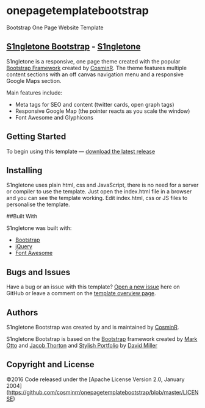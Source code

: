 # onepagetemplatebootstrap
Bootstrap One Page Website Template

## [S1ngletone Bootstrap](https://github.com/cosminrr) - [S1ngletone](https://github.com/cosminrr/onepagetemplatebootstrap)

S1ngletone is a responsive, one page theme created with the popular [Bootstrap Framework](http://getbootstrap.com/) created by [CosminR](https://github.com/cosminrr). The theme features multiple content sections with an off canvas navigation menu and a responsive Google Maps section.

Main features include:

* Meta tags for SEO and content (twitter cards, open graph tags)
* Responsive Google Map (the pointer reacts as you scale the window)
* Font Awesome and Glyphicons

## Getting Started

To begin using this template — [download the latest release](https://github.com/cosminrr/onepagetemplatebootstrap)

## Installing 

S1ngletone uses plain html, css and JavaScript, there is no need for a server or compiler to use the template. Just open the index.html file in a browser and you can see the template working. Edit index.html, css or JS files to personalise the template.

##Built With

S1ngletone was built with: 

* [Bootstrap](http://getbootstrap.com/)
* [jQuery](http://jquery.com/) 
* [Font Awesome](http://fontawesome.io/)

## Bugs and Issues

Have a bug or an issue with this template? [Open a new issue](https://github.com/cosminrr/onepagetemplatebootstrap/issues) here on GitHub or leave a comment on the [template overview page](https://github.com/cosminrr/onepagetemplatebootstrap).

## Authors

S1ngletone Bootstrap was created by and is maintained by [CosminR](https://fb.com/subtire).

S1ngletone Bootstrap is based on the [Bootstrap](http://getbootstrap.com/) framework created by [Mark Otto](https://twitter.com/mdo) and [Jacob Thorton](https://twitter.com/fat) and [Stylish Portfolio](http://startbootstrap.com/template-overviews/stylish-portfolio/) by [David Miller](http://davidmiller.io/)

## Copyright and License

©2016 Code released under the  [Apache License Version 2.0, January 2004] (https://github.com/cosminrr/onepagetemplatebootstrap/blob/master/LICENSE)

